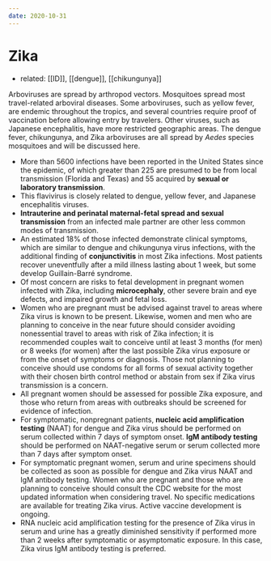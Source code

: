 ```yaml
---
date: 2020-10-31
---
```


# Zika

- related: [[ID]], [[dengue]], [[chikungunya]]

Arboviruses are spread by arthropod vectors. Mosquitoes spread most travel-related arboviral diseases. Some arboviruses, such as yellow fever, are endemic throughout the tropics, and several countries require proof of vaccination before allowing entry by travelers. Other viruses, such as Japanese encephalitis, have more restricted geographic areas. The dengue fever, chikungunya, and Zika arboviruses are all spread by _Aedes_ species mosquitoes and will be discussed here.

<!-- Zika virus where, spread, sx. Pregnancy risks, diagnosis -->

- More than 5600 infections have been reported in the United States since the epidemic, of which greater than 225 are presumed to be from local transmission (Florida and Texas) and 55 acquired by **sexual or laboratory transmission**.
- This flavivirus is closely related to dengue, yellow fever, and Japanese encephalitis viruses.
- **Intrauterine and perinatal maternal-fetal spread and sexual transmission** from an infected male partner are other less common modes of transmission.
- An estimated 18% of those infected demonstrate clinical symptoms, which are similar to dengue and chikungunya virus infections, with the additional finding of **conjunctivitis** in most Zika infections. Most patients recover uneventfully after a mild illness lasting about 1 week, but some develop Guillain-Barré syndrome.
- Of most concern are risks to fetal development in pregnant women infected with Zika, including **microcephaly**, other severe brain and eye defects, and impaired growth and fetal loss.
- Women who are pregnant must be advised against travel to areas where Zika virus is known to be present. Likewise, women and men who are planning to conceive in the near future should consider avoiding nonessential travel to areas with risk of Zika infection; it is recommended couples wait to conceive until at least 3 months (for men) or 8 weeks (for women) after the last possible Zika virus exposure or from the onset of symptoms or diagnosis. Those not planning to conceive should use condoms for all forms of sexual activity together with their chosen birth control method or abstain from sex if Zika virus transmission is a concern.
- All pregnant women should be assessed for possible Zika exposure, and those who return from areas with outbreaks should be screened for evidence of infection.
- For symptomatic, nonpregnant patients, **nucleic acid amplification testing** (NAAT) for dengue and Zika virus should be performed on serum collected within 7 days of symptom onset. **IgM antibody testing** should be performed on NAAT-negative serum or serum collected more than 7 days after symptom onset.
- For symptomatic pregnant women, serum and urine specimens should be collected as soon as possible for dengue and Zika virus NAAT and IgM antibody testing. Women who are pregnant and those who are planning to conceive should consult the CDC website for the most updated information when considering travel. No specific medications are available for treating Zika virus. Active vaccine development is ongoing.
- RNA nucleic acid amplification testing for the presence of Zika virus in serum and urine has a greatly diminished sensitivity if performed more than 2 weeks after symptomatic or asymptomatic exposure. In this case, Zika virus IgM antibody testing is preferred.
